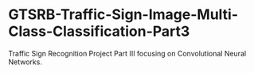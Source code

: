 # GTSRB-Traffic-Sign-Image-Multi-Class-Classification-Part3
Traffic Sign Recognition Project Part III focusing on Convolutional Neural Networks.
